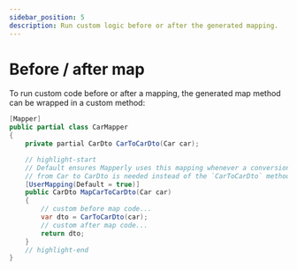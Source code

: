 ```yaml
---
sidebar_position: 5
description: Run custom logic before or after the generated mapping.
---
```


# Before / after map

To run custom code before or after a mapping, the generated map method can be wrapped in a custom method:

```csharp
[Mapper]
public partial class CarMapper
{
    private partial CarDto CarToCarDto(Car car);

    // highlight-start
    // Default ensures Mapperly uses this mapping whenever a conversion
    // from Car to CarDto is needed instead of the `CarToCarDto` method.
    [UserMapping(Default = true)]
    public CarDto MapCarToCarDto(Car car)
    {
        // custom before map code...
        var dto = CarToCarDto(car);
        // custom after map code...
        return dto;
    }
    // highlight-end
}
```
